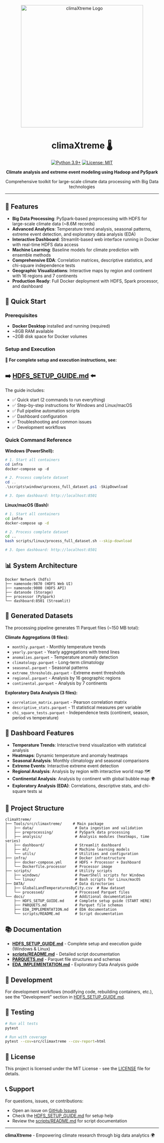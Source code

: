 <div align="center">
  <img src="Tools/src/climaxtreme/assets/logo.png" alt="climaXtreme Logo" width="400"/>
  
  # climaXtreme 🌡️
  
  [![Python 3.9+](https://img.shields.io/badge/python-3.9+-blue.svg)](https://www.python.org/downloads/)
  [![License: MIT](https://img.shields.io/badge/License-MIT-yellow.svg)](https://opensource.org/licenses/MIT)
  
  **Climate analysis and extreme event modeling using Hadoop and PySpark**
  
  Comprehensive toolkit for large-scale climate data processing with Big Data technologies
</div>

---

## 🌟 Features

- **Big Data Processing**: PySpark-based preprocessing with HDFS for large-scale climate data (~8.6M records)
- **Advanced Analytics**: Temperature trend analysis, seasonal patterns, extreme event detection, and exploratory data analysis (EDA)
- **Interactive Dashboard**: Streamlit-based web interface running in Docker with real-time HDFS data access
- **Machine Learning**: Baseline models for climate prediction with ensemble methods
- **Comprehensive EDA**: Correlation matrices, descriptive statistics, and chi-square independence tests
- **Geographic Visualizations**: Interactive maps by region and continent with 16 regions and 7 continents
- **Production Ready**: Full Docker deployment with HDFS, Spark processor, and dashboard

## 🚀 Quick Start

### Prerequisites

- **Docker Desktop** installed and running (required)
- ~8GB RAM available
- ~2GB disk space for Docker volumes

### Setup and Execution

**📖 For complete setup and execution instructions, see:**

## **➡️ [HDFS_SETUP_GUIDE.md](HDFS_SETUP_GUIDE.md)** ⬅️

The guide includes:
- ✅ Quick start (2 commands to run everything)
- ✅ Step-by-step instructions for Windows and Linux/macOS
- ✅ Full pipeline automation scripts
- ✅ Dashboard configuration
- ✅ Troubleshooting and common issues
- ✅ Development workflows

### Quick Command Reference

**Windows (PowerShell):**
```powershell
# 1. Start all containers
cd infra
docker-compose up -d

# 2. Process complete dataset
cd ..
.\scripts\windows\process_full_dataset.ps1 -SkipDownload

# 3. Open dashboard: http://localhost:8501
```

**Linux/macOS (Bash):**
```bash
# 1. Start all containers
cd infra
docker-compose up -d

# 2. Process complete dataset
cd ..
bash scripts/linux/process_full_dataset.sh --skip-download

# 3. Open dashboard: http://localhost:8501
```

## 📊 System Architecture

```
Docker Network (hdfs)
├── namenode:9870 (HDFS Web UI)
├── namenode:9000 (HDFS API)
├── datanode (Storage)
├── processor (PySpark)
└── dashboard:8501 (Streamlit)
```

## 📁 Generated Datasets

The processing pipeline generates 11 Parquet files (~150 MB total):

**Climate Aggregations (8 files):**
- `monthly.parquet` - Monthly temperature trends
- `yearly.parquet` - Yearly aggregations with trend lines
- `anomalies.parquet` - Temperature anomaly detection
- `climatology.parquet` - Long-term climatology
- `seasonal.parquet` - Seasonal patterns
- `extreme_thresholds.parquet` - Extreme event thresholds
- `regional.parquet` - Analysis by 16 geographic regions
- `continental.parquet` - Analysis by 7 continents

**Exploratory Data Analysis (3 files):**
- `correlation_matrix.parquet` - Pearson correlation matrix
- `descriptive_stats.parquet` - 11 statistical measures per variable
- `chi_square_tests.parquet` - Independence tests (continent, season, period vs temperature)

## 🎨 Dashboard Features

- **Temperature Trends**: Interactive trend visualization with statistical analysis
- **Heatmaps**: Dynamic temperature and anomaly heatmaps
- **Seasonal Analysis**: Monthly climatology and seasonal comparisons
- **Extreme Events**: Interactive extreme event detection
- **Regional Analysis**: Analysis by region with interactive world map 🗺️
- **Continental Analysis**: Analysis by continent with global bubble map 🌍
- **Exploratory Analysis (EDA)**: Correlations, descriptive stats, and chi-square tests 📊

## 📁 Project Structure

```
climaXtreme/
├── Tools/src/climaxtreme/     # Main package
│   ├── data/                   # Data ingestion and validation
│   ├── preprocessing/          # PySpark data processing
│   ├── analysis/               # Analysis modules (heatmaps, time series)
│   ├── dashboard/              # Streamlit dashboard
│   ├── ml/                     # Machine learning models
│   └── utils/                  # Utilities and configuration
├── infra/                      # Docker infrastructure
│   ├── docker-compose.yml      # HDFS + Processor + Dashboard
│   └── Dockerfile.processor    # Processor image
├── scripts/                    # Utility scripts
│   ├── windows/                # PowerShell scripts for Windows
│   └── linux/                  # Bash scripts for Linux/macOS
├── DATA/                       # Data directories
│   ├── GlobalLandTemperaturesByCity.csv  # Raw dataset
│   └── processed/              # Processed Parquet files
└── docs/                       # Additional documentation
    ├── HDFS_SETUP_GUIDE.md     # Complete setup guide (START HERE)
    ├── PARQUETS.md             # Parquet file schemas
    ├── EDA_IMPLEMENTATION.md   # EDA documentation
    └── scripts/README.md       # Script documentation
```

## 📚 Documentation

- **[HDFS_SETUP_GUIDE.md](HDFS_SETUP_GUIDE.md)** - Complete setup and execution guide (Windows & Linux)
- **[scripts/README.md](scripts/README.md)** - Detailed script documentation
- **[PARQUETS.md](PARQUETS.md)** - Parquet file structures and schemas
- **[EDA_IMPLEMENTATION.md](EDA_IMPLEMENTATION.md)** - Exploratory Data Analysis guide

## 🔧 Development

For development workflows (modifying code, rebuilding containers, etc.), see the "Development" section in [HDFS_SETUP_GUIDE.md](HDFS_SETUP_GUIDE.md).

## 🧪 Testing

```bash
# Run all tests
pytest

# Run with coverage
pytest --cov=src/climaxtreme --cov-report=html
```

## 📄 License

This project is licensed under the MIT License - see the [LICENSE](LICENSE) file for details.



## 📞 Support

For questions, issues, or contributions:

- Open an issue on [GitHub Issues](https://github.com/Pol4720/climaXtreme/issues)
- Check the [HDFS_SETUP_GUIDE.md](HDFS_SETUP_GUIDE.md) for setup help
- Review the [scripts/README.md](scripts/README.md) for script documentation

---

**climaXtreme** - Empowering climate research through big data analytics 🌍
